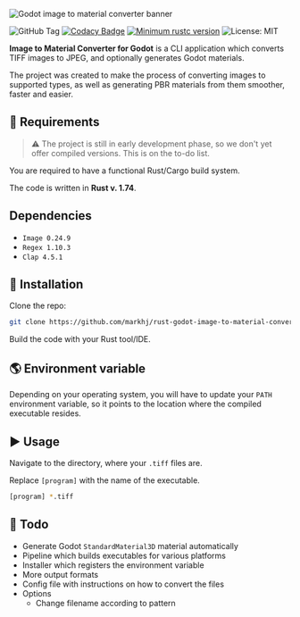 ![Godot image to material converter banner](https://res.cloudinary.com/drfztvfdh/image/upload/v1709453938/Github/godot-image-to-material_mgrft2.jpg)

![GitHub Tag](https://img.shields.io/github/v/tag/markhj/rust-godot-image-to-material-converter?label=version)
[![Codacy Badge](https://app.codacy.com/project/badge/Grade/41f3cda5f9354dab94854950903f154f)](https://app.codacy.com/gh/markhj/rust-godot-image-to-material-converter/dashboard?utm_source=gh&utm_medium=referral&utm_content=&utm_campaign=Badge_grade)
[![Minimum rustc version](https://img.shields.io/badge/rustc-1.74+-lightgray.svg)](https://github.com/markhj/rust-config-reader)
![License: MIT](https://img.shields.io/badge/License-MIT-yellow.svg?label=license)

**Image to Material Converter for Godot** is a CLI application which converts TIFF images to JPEG, and optionally generates Godot materials.

The project was created to make the process of converting images to supported types, as well as generating PBR
materials from them smoother, faster and easier.

## 📢 Requirements

> ⚠️ The project is still in early development phase, so we don't yet offer compiled versions.
> This is on the to-do list.

You are required to have a functional Rust/Cargo build system.

The code is written in **Rust v. 1.74**.

## Dependencies
* ``Image 0.24.9``
* ``Regex 1.10.3``
* ``Clap 4.5.1``

## 🚧 Installation

Clone the repo:

````bash
git clone https://github.com/markhj/rust-godot-image-to-material-converter
````

Build the code with your Rust tool/IDE.

## 🌎 Environment variable

Depending on your operating system, you will have to update your ``PATH``
environment variable, so it points to the location where the compiled
executable resides.

## ▶️ Usage

Navigate to the directory, where your ``.tiff`` files are.

Replace ``[program]`` with the name of the executable.

````bash
[program] *.tiff
````

## 🚚 Todo

* Generate Godot ``StandardMaterial3D`` material automatically
* Pipeline which builds executables for various platforms
* Installer which registers the environment variable
* More output formats
* Config file with instructions on how to convert the files
* Options
  * Change filename according to pattern
